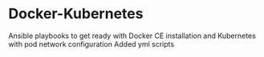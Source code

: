 # Docker-Kubernetes
Ansible playbooks to get ready with Docker CE installation and Kubernetes with pod network configuration
Added yml scripts
